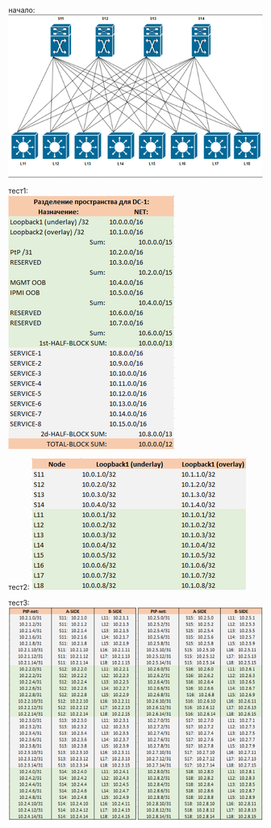 

начало: 
![1-1-0.png](1-1-0.png)

тест1:  
![1-1-1.png](1-1-1.png)

тест2: 
![1-1-2.png](1-1-2.png)

тест3:  
![1-1-3.png](1-1-3.png)
